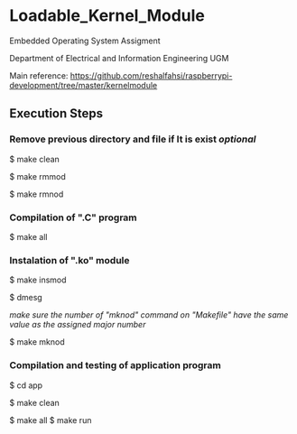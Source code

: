 # Loadable_Kernel_Module
Embedded Operating System Assigment

Department of Electrical and Information Engineering UGM

Main reference:
https://github.com/reshalfahsi/raspberrypi-development/tree/master/kernelmodule

## Execution Steps
### Remove previous directory and file if It is exist *optional*
$ make clean

$ make rmmod

$ make rmnod

### Compilation of ".C" program
$ make all

### Instalation of ".ko" module
$ make insmod

$ dmesg 

*make sure the number of "mknod" command on "Makefile" have the same value as the assigned major number*

$ make mknod

### Compilation and testing of application program
$ cd app

$ make clean

$ make all
$ make run
